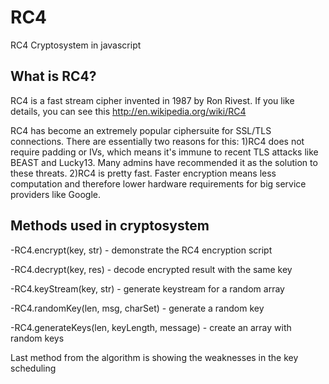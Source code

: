 RC4
===

RC4 Cryptosystem in javascript


## What is RC4?
RC4 is a fast stream cipher invented in 1987 by Ron Rivest. If you like details, you can see this http://en.wikipedia.org/wiki/RC4

RC4 has become an extremely popular ciphersuite for SSL/TLS connections. There are essentially two reasons for this:
1)RC4 does not require padding or IVs, which means it's immune to recent TLS attacks like BEAST and Lucky13. Many admins have recommended it as the solution to these threats.
2)RC4 is pretty fast. Faster encryption means less computation and therefore lower hardware requirements for big service providers like Google.

## Methods used in cryptosystem

-RC4.encrypt(key, str) - demonstrate the RC4 encryption script

-RC4.decrypt(key, res) - decode encrypted result with the same key

-RC4.keyStream(key, str) - generate keystream for a random array

-RC4.randomKey(len, msg, charSet) - generate a random key

-RC4.generateKeys(len, keyLength, message) - create an array with random keys


Last method from the algorithm is showing the weaknesses in the key scheduling



